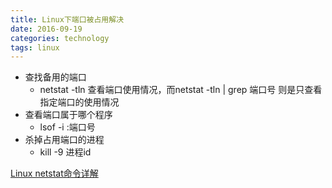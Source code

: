 ```yaml
---
title: Linux下端口被占用解决
date: 2016-09-19
categories: technology
tags: linux
---
```


* 查找备用的端口
    * netstat -tln 查看端口使用情况，而netstat -tln \| grep 端口号 则是只查看指定端口的使用情况
* 查看端口属于哪个程序
    * lsof -i :端口号
* 杀掉占用端口的进程
    * kill -9 进程id
	

[Linux netstat命令详解](http://www.cnblogs.com/ggjucheng/archive/2012/01/08/2316661.html)
